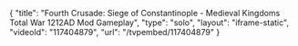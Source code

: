 {
    "title": "Fourth Crusade: Siege of Constantinople - Medieval Kingdoms Total War 1212AD Mod Gameplay",
    "type": "solo",
    "layout": "iframe-static",
    "videoId": "117404879",
    "url": "\/tvpembed\/117404879"
}